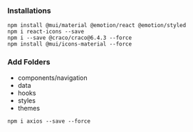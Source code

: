 ### Installations

```
npm install @mui/material @emotion/react @emotion/styled
npm i react-icons --save
npm i --save @craco/craco@6.4.3 --force
npm install @mui/icons-material --force
```

### Add Folders

- components/navigation
- data
- hooks
- styles
- themes

```
npm i axios --save --force
```